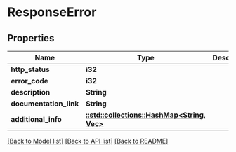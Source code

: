 # ResponseError

## Properties
Name | Type | Description | Notes
------------ | ------------- | ------------- | -------------
**http_status** | **i32** |  | [optional] 
**error_code** | **i32** |  | [optional] 
**description** | **String** |  | [optional] 
**documentation_link** | **String** |  | [optional] 
**additional_info** | [**::std::collections::HashMap<String, Vec<String>>**](array.md) |  | [optional] 

[[Back to Model list]](../README.md#documentation-for-models) [[Back to API list]](../README.md#documentation-for-api-endpoints) [[Back to README]](../README.md)


